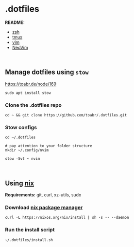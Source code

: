 # .dotfiles

**README:**

- [zsh](zsh)
- [tmux](tmux)
- [vim](vim)
- [NeoVim](nvim)

<br/>

## Manage dotfiles using `stow`

https://toabr.de/node/169

```
sudo apt install stow
```

### Clone the .dotfiles repo

```
cd ~ && git clone https://github.com/toabr/.dotfiles.git
```

### Stow configs

```
cd ~/.dotfiles

# pay attention to your folder structure
mkdir ~/.config/nvim

stow -Svt ~ nvim
```

<br/>

## Using [nix](https://nixos.org/)

**Requirements:** git, curl, xz-utils, sudo

### Download [nix package manager](https://nixos.org/manual/nix/stable/installation/installing-binary.html#multi-user-installation) 
```
curl -L https://nixos.org/nix/install | sh -s -- --daemon
```

### Run the install script

```
~/.dotfiles/install.sh
```

